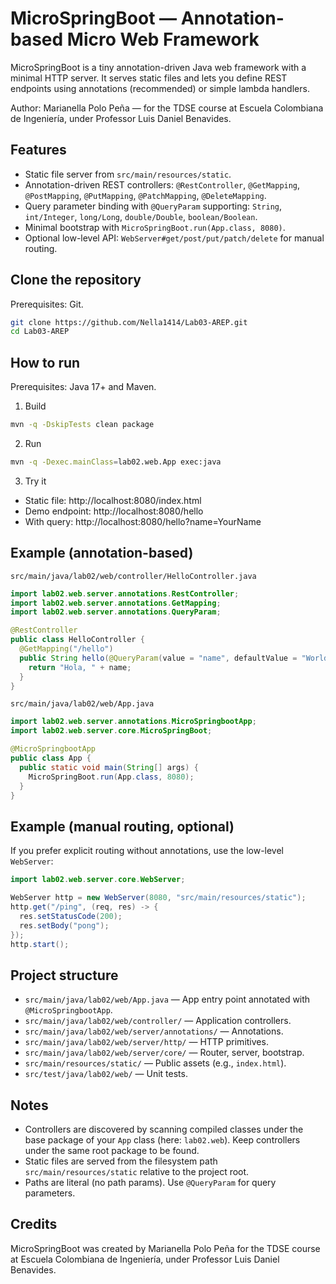 # MicroSpringBoot — Annotation-based Micro Web Framework

MicroSpringBoot is a tiny annotation-driven Java web framework with a minimal HTTP server. It serves static files and lets you define REST endpoints using annotations (recommended) or simple lambda handlers.

Author: Marianella Polo Peña — for the TDSE course at Escuela Colombiana de Ingeniería, under Professor Luis Daniel Benavides.

## Features
- Static file server from `src/main/resources/static`.
- Annotation-driven REST controllers: `@RestController`, `@GetMapping`, `@PostMapping`, `@PutMapping`, `@PatchMapping`, `@DeleteMapping`.
- Query parameter binding with `@QueryParam` supporting: `String`, `int/Integer`, `long/Long`, `double/Double`, `boolean/Boolean`.
- Minimal bootstrap with `MicroSpringBoot.run(App.class, 8080)`.
- Optional low-level API: `WebServer#get/post/put/patch/delete` for manual routing.

## Clone the repository
Prerequisites: Git.

```bash
git clone https://github.com/Nella1414/Lab03-AREP.git
cd Lab03-AREP
```

## How to run
Prerequisites: Java 17+ and Maven.

1) Build
```bash
mvn -q -DskipTests clean package
```
2) Run
```bash
mvn -q -Dexec.mainClass=lab02.web.App exec:java
```
3) Try it
- Static file: http://localhost:8080/index.html
- Demo endpoint: http://localhost:8080/hello
- With query: http://localhost:8080/hello?name=YourName

## Example (annotation-based)
`src/main/java/lab02/web/controller/HelloController.java`

```java
import lab02.web.server.annotations.RestController;
import lab02.web.server.annotations.GetMapping;
import lab02.web.server.annotations.QueryParam;

@RestController
public class HelloController {
  @GetMapping("/hello")
  public String hello(@QueryParam(value = "name", defaultValue = "World") String name) {
    return "Hola, " + name;
  }
}
```

`src/main/java/lab02/web/App.java`

```java
import lab02.web.server.annotations.MicroSpringbootApp;
import lab02.web.server.core.MicroSpringBoot;

@MicroSpringbootApp
public class App {
  public static void main(String[] args) {
    MicroSpringBoot.run(App.class, 8080);
  }
}
```

## Example (manual routing, optional)
If you prefer explicit routing without annotations, use the low-level `WebServer`:

```java
import lab02.web.server.core.WebServer;

WebServer http = new WebServer(8080, "src/main/resources/static");
http.get("/ping", (req, res) -> {
  res.setStatusCode(200);
  res.setBody("pong");
});
http.start();
```

## Project structure
- `src/main/java/lab02/web/App.java` — App entry point annotated with `@MicroSpringbootApp`.
- `src/main/java/lab02/web/controller/` — Application controllers.
- `src/main/java/lab02/web/server/annotations/` — Annotations.
- `src/main/java/lab02/web/server/http/` — HTTP primitives.
- `src/main/java/lab02/web/server/core/` — Router, server, bootstrap.
- `src/main/resources/static/` — Public assets (e.g., `index.html`).
- `src/test/java/lab02/web/` — Unit tests.

## Notes
- Controllers are discovered by scanning compiled classes under the base package of your `App` class (here: `lab02.web`). Keep controllers under the same root package to be found.
- Static files are served from the filesystem path `src/main/resources/static` relative to the project root.
- Paths are literal (no path params). Use `@QueryParam` for query parameters.

## Credits
MicroSpringBoot was created by Marianella Polo Peña for the TDSE course at Escuela Colombiana de Ingeniería, under Professor Luis Daniel Benavides.
